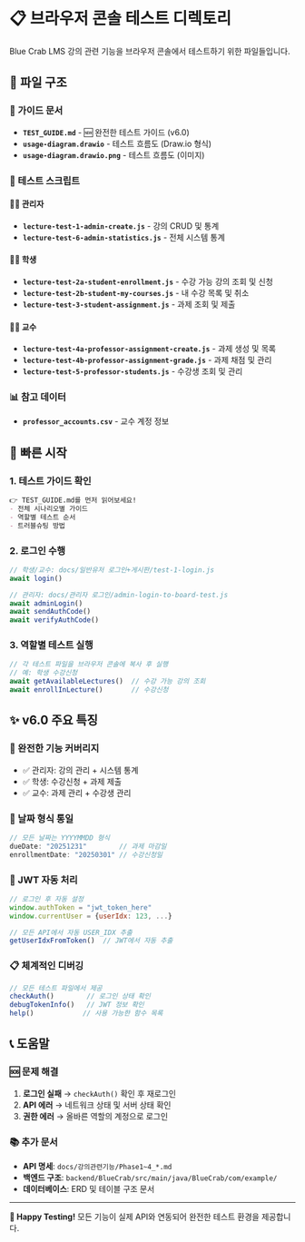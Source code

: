 # 📋 브라우저 콘솔 테스트 디렉토리

Blue Crab LMS 강의 관련 기능을 브라우저 콘솔에서 테스트하기 위한 파일들입니다.

## 📁 파일 구조

### 📖 가이드 문서
- **`TEST_GUIDE.md`** - 🆕 완전한 테스트 가이드 (v6.0)
- **`usage-diagram.drawio`** - 테스트 흐름도 (Draw.io 형식)
- **`usage-diagram.drawio.png`** - 테스트 흐름도 (이미지)

### 🧪 테스트 스크립트

#### 👨‍💼 관리자
- **`lecture-test-1-admin-create.js`** - 강의 CRUD 및 통계
- **`lecture-test-6-admin-statistics.js`** - 전체 시스템 통계

#### 👨‍🎓 학생  
- **`lecture-test-2a-student-enrollment.js`** - 수강 가능 강의 조회 및 신청
- **`lecture-test-2b-student-my-courses.js`** - 내 수강 목록 및 취소
- **`lecture-test-3-student-assignment.js`** - 과제 조회 및 제출

#### 👨‍🏫 교수
- **`lecture-test-4a-professor-assignment-create.js`** - 과제 생성 및 목록
- **`lecture-test-4b-professor-assignment-grade.js`** - 과제 채점 및 관리  
- **`lecture-test-5-professor-students.js`** - 수강생 조회 및 관리

### 📊 참고 데이터
- **`professor_accounts.csv`** - 교수 계정 정보

## 🚀 빠른 시작

### 1. 테스트 가이드 확인
```markdown
👉 TEST_GUIDE.md를 먼저 읽어보세요!
- 전체 시나리오별 가이드
- 역할별 테스트 순서
- 트러블슈팅 방법
```

### 2. 로그인 수행
```javascript
// 학생/교수: docs/일반유저 로그인+게시판/test-1-login.js
await login()

// 관리자: docs/관리자 로그인/admin-login-to-board-test.js  
await adminLogin()
await sendAuthCode()
await verifyAuthCode()
```

### 3. 역할별 테스트 실행
```javascript
// 각 테스트 파일을 브라우저 콘솔에 복사 후 실행
// 예: 학생 수강신청
await getAvailableLectures()  // 수강 가능 강의 조회
await enrollInLecture()       // 수강신청
```

## ✨ v6.0 주요 특징

### 🎯 완전한 기능 커버리지
- ✅ 관리자: 강의 관리 + 시스템 통계
- ✅ 학생: 수강신청 + 과제 제출
- ✅ 교수: 과제 관리 + 수강생 관리

### 📅 날짜 형식 통일
```javascript
// 모든 날짜는 YYYYMMDD 형식
dueDate: "20251231"        // 과제 마감일
enrollmentDate: "20250301" // 수강신청일
```

### 🔐 JWT 자동 처리
```javascript
// 로그인 후 자동 설정
window.authToken = "jwt_token_here"
window.currentUser = {userIdx: 123, ...}

// 모든 API에서 자동 USER_IDX 추출
getUserIdxFromToken()  // JWT에서 자동 추출
```

### 📋 체계적인 디버깅
```javascript
// 모든 테스트 파일에서 제공
checkAuth()        // 로그인 상태 확인
debugTokenInfo()   // JWT 정보 확인  
help()            // 사용 가능한 함수 목록
```

## 📞 도움말

### 🆘 문제 해결
1. **로그인 실패** → `checkAuth()` 확인 후 재로그인
2. **API 에러** → 네트워크 상태 및 서버 상태 확인
3. **권한 에러** → 올바른 역할의 계정으로 로그인

### 📚 추가 문서
- **API 명세**: `docs/강의관련기능/Phase1~4_*.md`
- **백엔드 구조**: `backend/BlueCrab/src/main/java/BlueCrab/com/example/`
- **데이터베이스**: ERD 및 테이블 구조 문서

---

**🎉 Happy Testing!** 모든 기능이 실제 API와 연동되어 완전한 테스트 환경을 제공합니다.